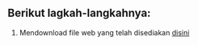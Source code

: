 ## Berikut lagkah-langkahnya:
1. Mendownload file web yang telah disediakan [disini](https://cloud.fathoniadi.my.id/reservasi.zip)
